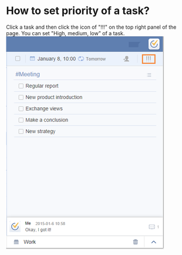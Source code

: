 # How to set priority of a task?
Click a task and then click the icon of "!!!" on the top right panel of the page. You can set "High, medium, low" of a task.
![](../images/image1.14.7.png)

